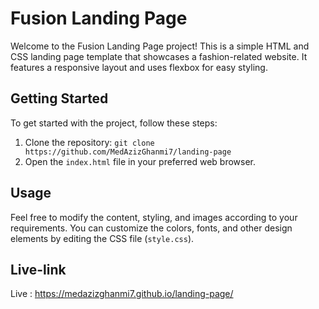 # Fusion Landing Page

Welcome to the Fusion Landing Page project! This is a simple HTML and CSS landing page template that showcases a fashion-related website. It features a responsive layout and uses flexbox for easy styling.

## Getting Started

To get started with the project, follow these steps:

1. Clone the repository: `git clone https://github.com/MedAzizGhanmi7/landing-page`
2. Open the `index.html` file in your preferred web browser.

## Usage

Feel free to modify the content, styling, and images according to your requirements. You can customize the colors, fonts, and other design elements by editing the CSS file (`style.css`).

## Live-link

Live : https://medazizghanmi7.github.io/landing-page/
